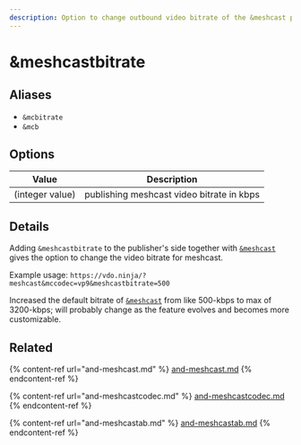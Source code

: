 ```yaml
---
description: Option to change outbound video bitrate of the &meshcast parameter
---
```


# \&meshcastbitrate

## Aliases

* `&mcbitrate`
* `&mcb`

## Options

| Value           | Description                               |
| --------------- | ----------------------------------------- |
| (integer value) | publishing meshcast video bitrate in kbps |

## Details

Adding `&meshcastbitrate` to the publisher's side together with [`&meshcast`](and-meshcast.md) gives the option to change the video bitrate for meshcast.

Example usage: `https://vdo.ninja/?meshcast&mccodec=vp9&meshcastbitrate=500`

Increased the default bitrate of [`&meshcast`](and-meshcast.md) from like 500-kbps to max of 3200-kbps; will probably change as the feature evolves and becomes more customizable.

## Related

{% content-ref url="and-meshcast.md" %}
[and-meshcast.md](and-meshcast.md)
{% endcontent-ref %}

{% content-ref url="and-meshcastcodec.md" %}
[and-meshcastcodec.md](and-meshcastcodec.md)
{% endcontent-ref %}

{% content-ref url="and-meshcastab.md" %}
[and-meshcastab.md](and-meshcastab.md)
{% endcontent-ref %}
